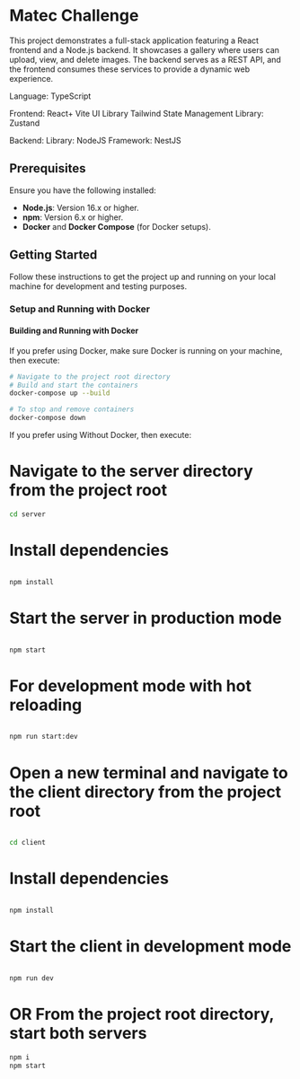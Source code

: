 # Matec Challenge

This project demonstrates a full-stack application featuring a React frontend and a Node.js backend. It showcases a gallery where users can upload, view, and delete images. The backend serves as a REST API, and the frontend consumes these services to provide a dynamic web experience.

Language: TypeScript

Frontend: React+ Vite
UI Library Tailwind
State Management Library: Zustand

Backend:
Library: NodeJS
Framework: NestJS


## Prerequisites

Ensure you have the following installed:
- **Node.js**: Version 16.x or higher.
- **npm**: Version 6.x or higher.
- **Docker** and **Docker Compose** (for Docker setups).

## Getting Started

Follow these instructions to get the project up and running on your local machine for development and testing purposes.

### Setup and Running with Docker

#### Building and Running with Docker
If you prefer using Docker, make sure Docker is running on your machine, then execute:

```bash
# Navigate to the project root directory
# Build and start the containers
docker-compose up --build

# To stop and remove containers
docker-compose down

```
If you prefer using Without Docker, then execute:

# Navigate to the server directory from the project root
```bash
cd server
```
# Install dependencies
```bash

npm install
```
# Start the server in production mode
```bash

npm start
```
# For development mode with hot reloading
```bash

npm run start:dev
```

# Open a new terminal and navigate to the client directory from the project root
```bash

cd client
```
# Install dependencies
```bash

npm install
```
# Start the client in development mode
```bash

npm run dev
```

# OR From the project root directory, start both servers
```bash
npm i
npm start
```